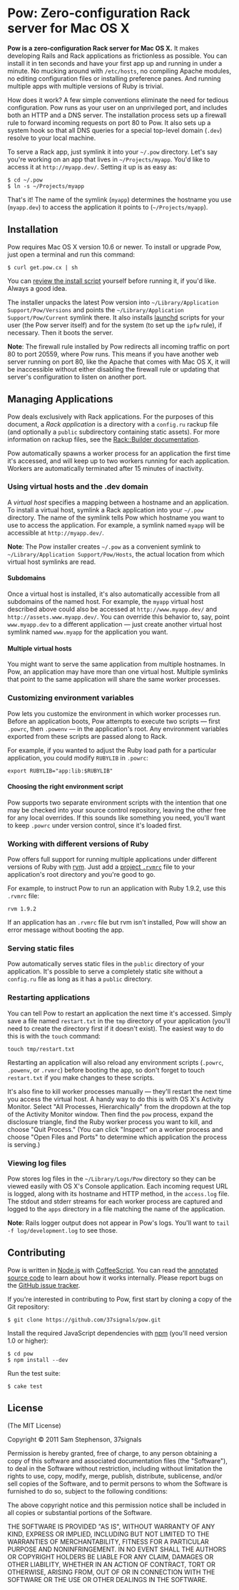 Pow: Zero-configuration Rack server for Mac OS X
================================================

**Pow is a zero-configuration Rack server for Mac OS X.** It makes
developing Rails and Rack applications as frictionless as
possible. You can install it in ten seconds and have your first app up
and running in under a minute. No mucking around with `/etc/hosts`, no
compiling Apache modules, no editing configuration files or installing
preference panes. And running multiple apps with multiple versions of
Ruby is trivial.

How does it work? A few simple conventions eliminate the need for
tedious configuration. Pow runs as your user on an unprivileged port,
and includes both an HTTP and a DNS server. The installation process
sets up a firewall rule to forward incoming requests on port 80 to
Pow. It also sets up a system hook so that all DNS queries for a
special top-level domain (`.dev`) resolve to your local machine.

To serve a Rack app, just symlink it into your `~/.pow`
directory. Let's say you're working on an app that lives in
`~/Projects/myapp`. You'd like to access it at
`http://myapp.dev/`. Setting it up is as easy as:

    $ cd ~/.pow
    $ ln -s ~/Projects/myapp

That's it! The name of the symlink (`myapp`) determines the hostname
you use (`myapp.dev`) to access the application it points to
(`~/Projects/myapp`).

## Installation

Pow requires Mac OS X version 10.6 or newer. To install or upgrade
Pow, just open a terminal and run this command:

    $ curl get.pow.cx | sh

You can [review the install script](http://get.pow.cx/) yourself
before running it, if you'd like. Always a good idea.

The installer unpacks the latest Pow version into
`~/Library/Application Support/Pow/Versions` and points the
`~/Library/Application Support/Pow/Current` symlink there. It also
installs
[launchd](http://developer.apple.com/library/mac/#documentation/Darwin/Reference/ManPages/man8/launchd.8.html)
scripts for your user (the Pow server itself) and for the system (to
set up the `ipfw` rule), if necessary. Then it boots the server.

**Note**: The firewall rule installed by Pow redirects all incoming
  traffic on port 80 to port 20559, where Pow runs. This means if you
  have another web server running on port 80, like the Apache that
  comes with Mac OS X, it will be inaccessible without either
  disabling the firewall rule or updating that server's configuration
  to listen on another port.

## Managing Applications

Pow deals exclusively with Rack applications. For the purposes of this
document, a _Rack application_ is a directory with a `config.ru`
rackup file (and optionally a `public` subdirectory containing static
assets). For more information on rackup files, see the [Rack::Builder
documentation](http://rack.rubyforge.org/doc/Rack/Builder.html).

Pow automatically spawns a worker process for an application the first
time it's accessed, and will keep up to two workers running for each
application. Workers are automatically terminated after 15 minutes of
inactivity.

### Using virtual hosts and the .dev domain

A _virtual host_ specifies a mapping between a hostname and an
application. To install a virtual host, symlink a Rack application
into your `~/.pow` directory. The name of the symlink tells Pow which
hostname you want to use to access the application. For example, a
symlink named `myapp` will be accessible at `http://myapp.dev/`.

**Note**: The Pow installer creates `~/.pow` as a convenient symlink
  to `~/Library/Application Support/Pow/Hosts`, the actual location
  from which virtual host symlinks are read.

#### Subdomains

Once a virtual host is installed, it's also automatically accessible
from all subdomains of the named host. For example, the `myapp`
virtual host described above could also be accessed at
`http://www.myapp.dev/` and `http://assets.www.myapp.dev/`. You can
override this behavior to, say, point `www.myapp.dev` to a different
application &mdash; just create another virtual host symlink named
`www.myapp` for the application you want.

#### Multiple virtual hosts

You might want to serve the same application from multiple hostnames.
In Pow, an application may have more than one virtual host. Multiple
symlinks that point to the same application will share the same worker
processes.

### Customizing environment variables

Pow lets you customize the environment in which worker processes
run. Before an application boots, Pow attempts to execute two scripts
&mdash; first `.powrc`, then `.powenv` &mdash; in the application's
root. Any environment variables exported from these scripts are passed
along to Rack.

For example, if you wanted to adjust the Ruby load path for a
particular application, you could modify `RUBYLIB` in `.powrc`:

    export RUBYLIB="app:lib:$RUBYLIB"

#### Choosing the right environment script

Pow supports two separate environment scripts with the intention that
one may be checked into your source control repository, leaving the
other free for any local overrides. If this sounds like something you
need, you'll want to keep `.powrc` under version control, since it's
loaded first.

### Working with different versions of Ruby

Pow offers full support for running multiple applications under
different versions of Ruby with
[rvm](http://rvm.beginrescueend.com/). Just add a [project
`.rvmrc`](http://rvm.beginrescueend.com/workflow/rvmrc/#project)
file to your application's root directory and you're good to go.

For example, to instruct Pow to run an application with Ruby 1.9.2,
use this `.rvmrc` file:

    rvm 1.9.2

If an application has an `.rvmrc` file but rvm isn't installed, Pow
will show an error message without booting the app.

### Serving static files

Pow automatically serves static files in the `public` directory of
your application. It's possible to serve a completely static site
without a `config.ru` file as long as it has a `public` directory.

### Restarting applications

You can tell Pow to restart an application the next time it's
accessed. Simply save a file named `restart.txt` in the `tmp`
directory of your application (you'll need to create the directory
first if it doesn't exist). The easiest way to do this is with the
`touch` command:

    touch tmp/restart.txt

Restarting an application will also reload any environment scripts
(`.powrc`, `.powenv`, or `.rvmrc`) before booting the app, so don't
forget to touch `restart.txt` if you make changes to these scripts.

It's also fine to kill worker processes manually &mdash; they'll
restart the next time you access the virtual host. A handy way to do
this is with OS X's Activity Monitor. Select "All Processes,
Hierarchically" from the dropdown at the top of the Activity Monitor
window. Then find the `pow` process, expand the disclosure triangle,
find the Ruby worker process you want to kill, and choose "Quit
Process." (You can click "Inspect" on a worker process and choose
"Open Files and Ports" to determine which application the process is
serving.)

### Viewing log files

Pow stores log files in the `~/Library/Logs/Pow` directory so they can
be viewed easily with OS X's Console application. Each incoming
request URL is logged, along with its hostname and HTTP method, in the
`access.log` file. The stdout and stderr streams for each worker
process are captured and logged to the `apps` directory in a file
matching the name of the application.

**Note**: Rails logger output does not appear in Pow's logs. You'll
  want to `tail -f log/development.log` to see those.

## Contributing

Pow is written in [Node.js](http://nodejs.org/) with
[CoffeeScript](http://jashkenas.github.com/coffee-script/). You can
read the [annotated source code](http://pow.cx/docs/) to learn about
how it works internally. Please report bugs on the [GitHub issue
tracker](https://github.com/37signals/pow/issues).

If you're interested in contributing to Pow, first start by cloning a
copy of the Git repository:

    $ git clone https://github.com/37signals/pow.git

Install the required JavaScript dependencies with
[npm](http://npmjs.org/) (you'll need version 1.0 or higher):

    $ cd pow
    $ npm install --dev

Run the test suite:

    $ cake test

## License

(The MIT License)

Copyright &copy; 2011 Sam Stephenson, 37signals

Permission is hereby granted, free of charge, to any person obtaining
a copy of this software and associated documentation files (the
"Software"), to deal in the Software without restriction, including
without limitation the rights to use, copy, modify, merge, publish,
distribute, sublicense, and/or sell copies of the Software, and to
permit persons to whom the Software is furnished to do so, subject to
the following conditions:

The above copyright notice and this permission notice shall be
included in all copies or substantial portions of the Software.

THE SOFTWARE IS PROVIDED "AS IS", WITHOUT WARRANTY OF ANY KIND,
EXPRESS OR IMPLIED, INCLUDING BUT NOT LIMITED TO THE WARRANTIES OF
MERCHANTABILITY, FITNESS FOR A PARTICULAR PURPOSE AND
NONINFRINGEMENT. IN NO EVENT SHALL THE AUTHORS OR COPYRIGHT HOLDERS BE
LIABLE FOR ANY CLAIM, DAMAGES OR OTHER LIABILITY, WHETHER IN AN ACTION
OF CONTRACT, TORT OR OTHERWISE, ARISING FROM, OUT OF OR IN CONNECTION
WITH THE SOFTWARE OR THE USE OR OTHER DEALINGS IN THE SOFTWARE.
